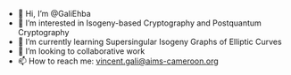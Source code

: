 - 👋 Hi, I’m @GaliEhba
- 👀 I’m interested in Isogeny-based Cryptography and Postquantum Cryptography
- 🌱 I’m currently learning Supersingular Isogeny Graphs of Elliptic Curves
- 💞️ I’m looking to collaborative work
- 📫 How to reach me: vincent.gali@aims-cameroon.org

<!---
GaliEhba/GaliEhba is a ✨ special ✨ repository because its `README.md` (this file) appears on your GitHub profile.
You can click the Preview link to take a look at your changes.
--->
